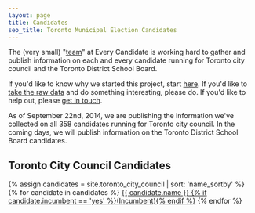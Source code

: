 ```yaml
---
layout: page
title: Candidates 
seo_title: Toronto Municipal Election Candidates 
---
```


The (very small) "[team](/about#team)" at Every Candidate is working hard to gather and publish information on each and every candidate running for Toronto city council and the Toronto District School Board. 

If you'd like to know why we started this project, start [here](/about). If you'd like to [take the raw data](/data) and do something interesting, please do. If you'd like to help out, please [get in touch](/about#contact).

As of September 22nd, 2014, we are publishing the information we've collected on all 358 candidates running for Toronto city council. In the coming days, we will publish information on the Toronto District School Board candidates.

## Toronto City Council Candidates

{% assign candidates = site.toronto_city_council | sort: 'name_sortby' %}
{% for candidate in candidates %}
<a title="Toronto City Council candidate {{ candidate.name }}" href="{{candidate.permalink }}">{{ candidate.name }} {% if candidate.incumbent == 'yes' %}(Incumbent){% endif %}</a>
{% endfor %}
